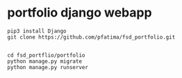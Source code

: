 # portfolio django webapp

```
pip3 install Django
git clone https://github.com/pfatima/fsd_portfolio.git


cd fsd_portflio/portfolio
python manage.py migrate
python manage.py runserver
```
